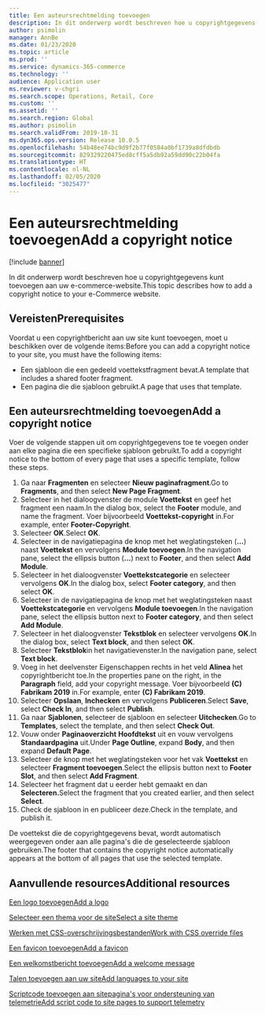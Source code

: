 ```yaml
---
title: Een auteursrechtmelding toevoegen
description: In dit onderwerp wordt beschreven hoe u copyrightgegevens kunt toevoegen aan uw e-commerce-website.
author: psimolin
manager: AnnBe
ms.date: 01/23/2020
ms.topic: article
ms.prod: ''
ms.service: dynamics-365-commerce
ms.technology: ''
audience: Application user
ms.reviewer: v-chgri
ms.search.scope: Operations, Retail, Core
ms.custom: ''
ms.assetid: ''
ms.search.region: Global
ms.author: psimolin
ms.search.validFrom: 2019-10-31
ms.dyn365.ops.version: Release 10.0.5
ms.openlocfilehash: 54b48ee74bc9d9f2b77f0584a0bf1739a8dfdbdb
ms.sourcegitcommit: 829329220475ed8cff5a5db92a59dd90c22b04fa
ms.translationtype: HT
ms.contentlocale: nl-NL
ms.lasthandoff: 02/05/2020
ms.locfileid: "3025477"
---
```

# <a name="add-a-copyright-notice"></a><span data-ttu-id="059aa-103">Een auteursrechtmelding toevoegen</span><span class="sxs-lookup"><span data-stu-id="059aa-103">Add a copyright notice</span></span>


[!include [banner](includes/banner.md)]

<span data-ttu-id="059aa-104">In dit onderwerp wordt beschreven hoe u copyrightgegevens kunt toevoegen aan uw e-commerce-website.</span><span class="sxs-lookup"><span data-stu-id="059aa-104">This topic describes how to add a copyright notice to your e-Commerce website.</span></span>

## <a name="prerequisites"></a><span data-ttu-id="059aa-105">Vereisten</span><span class="sxs-lookup"><span data-stu-id="059aa-105">Prerequisites</span></span>

<span data-ttu-id="059aa-106">Voordat u een copyrightbericht aan uw site kunt toevoegen, moet u beschikken over de volgende items:</span><span class="sxs-lookup"><span data-stu-id="059aa-106">Before you can add a copyright notice to your site, you must have the following items:</span></span>

- <span data-ttu-id="059aa-107">Een sjabloon die een gedeeld voettekstfragment bevat.</span><span class="sxs-lookup"><span data-stu-id="059aa-107">A template that includes a shared footer fragment.</span></span>
- <span data-ttu-id="059aa-108">Een pagina die die sjabloon gebruikt.</span><span class="sxs-lookup"><span data-stu-id="059aa-108">A page that uses that template.</span></span>

## <a name="add-a-copyright-notice"></a><span data-ttu-id="059aa-109">Een auteursrechtmelding toevoegen</span><span class="sxs-lookup"><span data-stu-id="059aa-109">Add a copyright notice</span></span>

<span data-ttu-id="059aa-110">Voer de volgende stappen uit om copyrightgegevens toe te voegen onder aan elke pagina die een specifieke sjabloon gebruikt.</span><span class="sxs-lookup"><span data-stu-id="059aa-110">To add a copyright notice to the bottom of every page that uses a specific template, follow these steps.</span></span>

1. <span data-ttu-id="059aa-111">Ga naar **Fragmenten** en selecteer **Nieuw paginafragment**.</span><span class="sxs-lookup"><span data-stu-id="059aa-111">Go to **Fragments**, and then select **New Page Fragment**.</span></span>
1. <span data-ttu-id="059aa-112">Selecteer in het dialoogvenster de module **Voettekst** en geef het fragment een naam.</span><span class="sxs-lookup"><span data-stu-id="059aa-112">In the dialog box, select the **Footer** module, and name the fragment.</span></span> <span data-ttu-id="059aa-113">Voer bijvoorbeeld **Voettekst-copyright** in.</span><span class="sxs-lookup"><span data-stu-id="059aa-113">For example, enter **Footer-Copyright**.</span></span>
1. <span data-ttu-id="059aa-114">Selecteer **OK**.</span><span class="sxs-lookup"><span data-stu-id="059aa-114">Select **OK**.</span></span>
1. <span data-ttu-id="059aa-115">Selecteer in de navigatiepagina de knop met het weglatingsteken (**...**) naast **Voettekst** en vervolgens **Module toevoegen**.</span><span class="sxs-lookup"><span data-stu-id="059aa-115">In the navigation pane, select the ellipsis button (**...**) next to **Footer**, and then select **Add Module**.</span></span>
1. <span data-ttu-id="059aa-116">Selecteer in het dialoogvenster **Voettekstcategorie** en selecteer vervolgens **OK**.</span><span class="sxs-lookup"><span data-stu-id="059aa-116">In the dialog box, select **Footer category**, and then select **OK**.</span></span>
1. <span data-ttu-id="059aa-117">Selecteer in de navigatiepagina de knop met het weglatingsteken naast **Voettekstcategorie** en vervolgens **Module toevoegen**.</span><span class="sxs-lookup"><span data-stu-id="059aa-117">In the navigation pane, select the ellipsis button next to **Footer category**, and then select **Add Module**.</span></span>
1. <span data-ttu-id="059aa-118">Selecteer in het dialoogvenster **Tekstblok** en selecteer vervolgens **OK**.</span><span class="sxs-lookup"><span data-stu-id="059aa-118">In the dialog box, select **Text block**, and then select **OK**.</span></span>
1. <span data-ttu-id="059aa-119">Selecteer **Tekstblok**in het navigatievenster.</span><span class="sxs-lookup"><span data-stu-id="059aa-119">In the navigation pane, select **Text block**.</span></span>
1. <span data-ttu-id="059aa-120">Voeg in het deelvenster Eigenschappen rechts in het veld **Alinea** het copyrightbericht toe.</span><span class="sxs-lookup"><span data-stu-id="059aa-120">In the properties pane on the right, in the **Paragraph** field, add your copyright message.</span></span> <span data-ttu-id="059aa-121">Voer bijvoorbeeld **(C) Fabrikam 2019** in.</span><span class="sxs-lookup"><span data-stu-id="059aa-121">For example, enter **(C) Fabrikam 2019**.</span></span>
1. <span data-ttu-id="059aa-122">Selecteer **Opslaan**, **Inchecken** en vervolgens **Publiceren**.</span><span class="sxs-lookup"><span data-stu-id="059aa-122">Select **Save**, select **Check In**, and then select **Publish**.</span></span>
1. <span data-ttu-id="059aa-123">Ga naar **Sjablonen**, selecteer de sjabloon en selecteer **Uitchecken**.</span><span class="sxs-lookup"><span data-stu-id="059aa-123">Go to **Templates**, select the template, and then select **Check Out**.</span></span>
1. <span data-ttu-id="059aa-124">Vouw onder **Paginaoverzicht** **Hoofdtekst** uit en vouw vervolgens **Standaardpagina** uit.</span><span class="sxs-lookup"><span data-stu-id="059aa-124">Under **Page Outline**, expand **Body**, and then expand **Default Page**.</span></span>
1. <span data-ttu-id="059aa-125">Selecteer de knop met het weglatingsteken voor het vak **Voettekst** en selecteer **Fragment toevoegen**.</span><span class="sxs-lookup"><span data-stu-id="059aa-125">Select the ellipsis button next to **Footer Slot**, and then select **Add Fragment**.</span></span>
1. <span data-ttu-id="059aa-126">Selecteer het fragment dat u eerder hebt gemaakt en dan **Selecteren.**</span><span class="sxs-lookup"><span data-stu-id="059aa-126">Select the fragment that you created earlier, and then select **Select**.</span></span>
1. <span data-ttu-id="059aa-127">Check de sjabloon in en publiceer deze.</span><span class="sxs-lookup"><span data-stu-id="059aa-127">Check in the template, and publish it.</span></span>

<span data-ttu-id="059aa-128">De voettekst die de copyrightgegevens bevat, wordt automatisch weergegeven onder aan alle pagina's die de geselecteerde sjabloon gebruiken.</span><span class="sxs-lookup"><span data-stu-id="059aa-128">The footer that contains the copyright notice automatically appears at the bottom of all pages that use the selected template.</span></span>

## <a name="additional-resources"></a><span data-ttu-id="059aa-129">Aanvullende resources</span><span class="sxs-lookup"><span data-stu-id="059aa-129">Additional resources</span></span>

[<span data-ttu-id="059aa-130">Een logo toevoegen</span><span class="sxs-lookup"><span data-stu-id="059aa-130">Add a logo</span></span>](add-logo.md)

[<span data-ttu-id="059aa-131">Selecteer een thema voor de site</span><span class="sxs-lookup"><span data-stu-id="059aa-131">Select a site theme</span></span>](select-site-theme.md)

[<span data-ttu-id="059aa-132">Werken met CSS-overschrijvingsbestanden</span><span class="sxs-lookup"><span data-stu-id="059aa-132">Work with CSS override files</span></span>](css-override-files.md)

[<span data-ttu-id="059aa-133">Een favicon toevoegen</span><span class="sxs-lookup"><span data-stu-id="059aa-133">Add a favicon</span></span>](add-favicon.md)

[<span data-ttu-id="059aa-134">Een welkomstbericht toevoegen</span><span class="sxs-lookup"><span data-stu-id="059aa-134">Add a welcome message</span></span>](add-welcome-message.md)

[<span data-ttu-id="059aa-135">Talen toevoegen aan uw site</span><span class="sxs-lookup"><span data-stu-id="059aa-135">Add languages to your site</span></span>](add-languages-to-site.md)

[<span data-ttu-id="059aa-136">Scriptcode toevoegen aan sitepagina's voor ondersteuning van telemetrie</span><span class="sxs-lookup"><span data-stu-id="059aa-136">Add script code to site pages to support telemetry</span></span>](add-telemetry.md)

